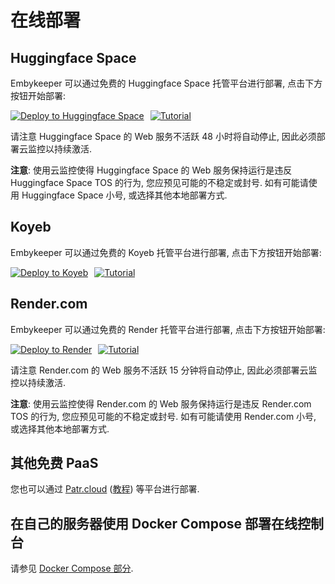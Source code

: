 # 在线部署

## Huggingface Space

Embykeeper 可以通过免费的 Huggingface Space 托管平台进行部署, 点击下方按钮开始部署:

<div style="display: flex; justify-content: flex-start; align-items: center;">
  <a href="https://huggingface.co/spaces/ekuser/paragen?duplicate=true">
    <img src="https://github.com/emby-keeper/emby-keeper/raw/main/images/deploy-to-hf.svg" alt="Deploy to Huggingface Space">
  </a>
  <a href="https://blog.zetx.tech/2024/05/19/embykeeper-hf-tutorial/" style="margin-left: 10px;">
    <img src="https://github.com/emby-keeper/emby-keeper/raw/main/images/hf-tutorial.svg" alt="Tutorial">
  </a>
</div>

请注意 Huggingface Space 的 Web 服务不活跃 48 小时将自动停止, 因此必须部署云监控以持续激活.

**注意**: 使用云监控使得 Huggingface Space 的 Web 服务保持运行是违反 Huggingface Space TOS 的行为, 您应预见可能的不稳定或封号. 如有可能请使用 Huggingface Space 小号, 或选择其他本地部署方式.

## Koyeb

Embykeeper 可以通过免费的 Koyeb 托管平台进行部署, 点击下方按钮开始部署:

<div style="display: flex; justify-content: flex-start; align-items: center;">
  <a href="https://app.koyeb.com/deploy?repository=github.com/emby-keeper/emby-keeper&branch=stable&type=git&name=embykeeper&builder=dockerfile&ports=1818;http;/&env[EK_WEBPASS]=">
    <img src="https://github.com/emby-keeper/emby-keeper/raw/main/images/deploy-to-koyeb.svg" alt="Deploy to Koyeb">
  </a>
  <a href="https://blog.zetx.tech/2025/01/14/embykeeper-koyeb-tutorial" style="margin-left: 10px;">
    <img src="https://github.com/emby-keeper/emby-keeper/raw/main/images/koyeb-tutorial.svg" alt="Tutorial">
  </a>
</div>

## Render.com

Embykeeper 可以通过免费的 Render 托管平台进行部署, 点击下方按钮开始部署:

<div style="display: flex; justify-content: flex-start; align-items: center;">
  <a href="https://render.com/deploy?repo=https://github.com/emby-keeper/emby-keeper/tree/stable">
    <img src="https://github.com/emby-keeper/emby-keeper/raw/main/images/deploy-to-render.svg" alt="Deploy to Render">
  </a>
  <a href="https://blog.zetx.tech/2023/06/26/embykeeper-render-tutorial" style="margin-left: 10px;">
    <img src="https://github.com/emby-keeper/emby-keeper/raw/main/images/render-tutorial.svg" alt="Tutorial">
  </a>
</div>

请注意 Render.com 的 Web 服务不活跃 15 分钟将自动停止, 因此必须部署云监控以持续激活.

**注意**: 使用云监控使得 Render.com 的 Web 服务保持运行是违反 Render.com TOS 的行为, 您应预见可能的不稳定或封号. 如有可能请使用 Render.com 小号, 或选择其他本地部署方式.

## 其他免费 PaaS

您也可以通过 [Patr.cloud](https://app.patr.cloud/) ([教程](https://zetx.tech/2023/06/26/embykeeper-patr-tutorial/)) 等平台进行部署.

## 在自己的服务器使用 Docker Compose 部署在线控制台

请参见 [Docker Compose 部分](/guide/Linux-Docker-Compose-部署#部署在线控制台).
